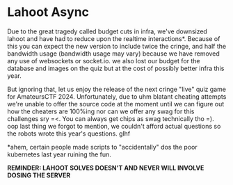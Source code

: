 # Lahoot Async
Due to the great tragedy called budget cuts in infra, we've downsized lahoot and have had to reduce upon the realtime interactions*. Because of this you can expect the new version to include twice the cringe, and half the bandwidth usage (bandwidth usage may vary) because we have removed any use of websockets or socket.io. we also lost our budget for the database and images on the quiz but at the cost of possibly better infra this year.

But ignoring that, let us enjoy the release of the next cringe "live" quiz game for AmateursCTF 2024. Unfortunately, due to uhm blatant cheating attempts we're unable to offer the source code at the moment until we can figure out how the cheaters are 100%ing nor can we offer any swag for this challenges sry =<. You can always get chips as swag technically tho =). oop last thing we forgot to mention, we couldn't afford actual questions so the robots wrote this year's questions. glhf

*ahem, certain people made scripts to "accidentally" dos the poor kubernetes last year ruining the fun.

**REMINDER: LAHOOT SOLVES DOESN'T AND NEVER WILL INVOLVE DOSING THE SERVER**